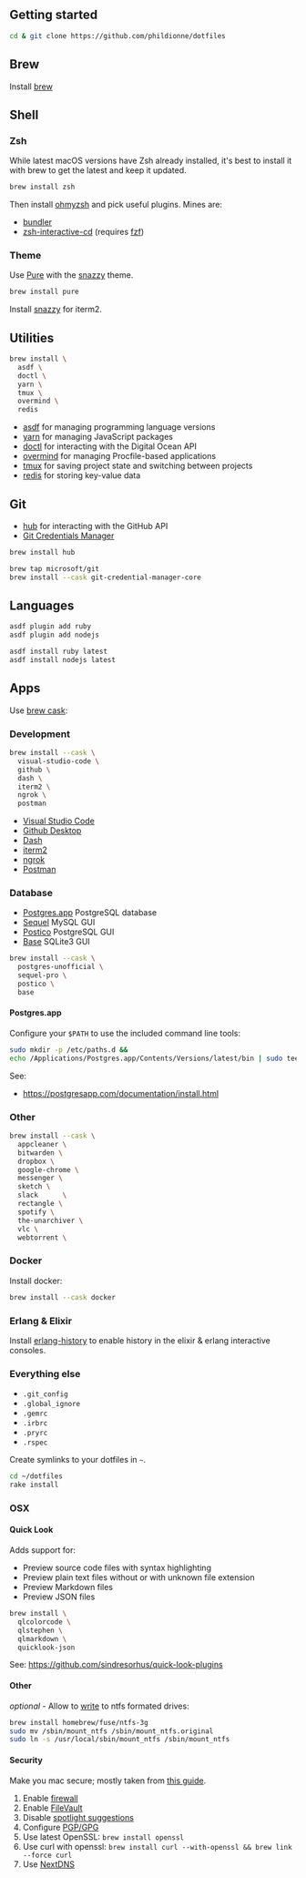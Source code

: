 ## Getting started

```bash
cd & git clone https://github.com/phildionne/dotfiles
```

## Brew

Install [brew](https://brew.sh/)

## Shell

### Zsh

While latest macOS versions have Zsh already installed, it's best to install it with brew to get the latest and keep it updated.

```bash
brew install zsh
```

Then install [ohmyzsh](https://github.com/ohmyzsh/ohmyzsh) and pick useful plugins. Mines are:

- [bundler](https://github.com/ohmyzsh/ohmyzsh/tree/master/plugins/bundler)
- [zsh-interactive-cd](https://github.com/ohmyzsh/ohmyzsh/tree/master/plugins/zsh-interactive-cd) (requires [fzf](https://github.com/junegunn/fzf#using-homebrew-or-linuxbrew))

### Theme

Use [Pure](https://github.com/sindresorhus/pure) with the [snazzy](https://github.com/sindresorhus/iterm2-snazzy) theme.

```bash
brew install pure
```

Install [snazzy](https://github.com/sindresorhus/iterm2-snazzy#install) for iterm2.

## Utilities

```bash
brew install \
  asdf \
  doctl \
  yarn \
  tmux \
  overmind \
  redis
```

- [asdf](https://github.com/asdf-vm/asdf) for managing programming language versions
- [yarn](https://yarnpkg.com/) for managing JavaScript packages
- [doctl](https://github.com/digitalocean/doctl) for interacting with the Digital Ocean API
- [overmind](https://github.com/DarthSim/overmind) for managing Procfile-based applications
- [tmux](https://tmux.github.io/) for saving project state and switching between projects
- [redis](http://redis.io/) for storing key-value data

## Git

- [hub](https://github.com/github/hub) for interacting with the GitHub API
- [Git Credentials Manager](https://docs.github.com/en/get-started/getting-started-with-git/caching-your-github-credentials-in-git#git-credential-manager-core)

```bash
brew install hub

brew tap microsoft/git
brew install --cask git-credential-manager-core
```

## Languages

```bash
asdf plugin add ruby
asdf plugin add nodejs

asdf install ruby latest
asdf install nodejs latest
```

## Apps

Use [brew cask](https://github.com/caskroom/homebrew-cask):

### Development

```bash
brew install --cask \
  visual-studio-code \
  github \
  dash \
  iterm2 \
  ngrok \
  postman
```

- [Visual Studio Code](https://code.visualstudio.com/)
- [Github Desktop](https://desktop.github.com/)
- [Dash](https://kapeli.com/dash)
- [iterm2](https://www.iterm2.com/)
- [ngrok](https://ngrok.com/)
- [Postman](https://www.postman.com/)

### Database

- [Postgres.app](https://postgresapp.com/) PostgreSQL database
- [Sequel](https://www.sequelpro.com/) MySQL GUI
- [Postico](https://eggerapps.at/postico/) PostgreSQL GUI
- [Base](https://menial.co.uk/base/) SQLite3 GUI

```bash
brew install --cask \
  postgres-unofficial \
  sequel-pro \
  postico \
  base
```

#### Postgres.app

Configure your `$PATH` to use the included command line tools:

```bash
sudo mkdir -p /etc/paths.d &&
echo /Applications/Postgres.app/Contents/Versions/latest/bin | sudo tee /etc/paths.d/postgresapp
```

See:

- https://postgresapp.com/documentation/install.html

### Other

```bash
brew install --cask \
  appcleaner \
  bitwarden \
  dropbox \
  google-chrome \
  messenger \
  sketch \
  slack      \
  rectangle \
  spotify \
  the-unarchiver \
  vlc \
  webtorrent \
```

### Docker

Install docker:

```bash
brew install --cask docker
```

### Erlang & Elixir

Install [erlang-history](https://github.com/ferd/erlang-history) to enable history in the elixir & erlang interactive consoles.

### Everything else

- `.git_config`
- `.global_ignore`
- `.gemrc`
- `.irbrc`
- `.pryrc`
- `.rspec`

Create symlinks to your dotfiles in `~`.

```bash
cd ~/dotfiles
rake install
```

### OSX

#### Quick Look

Adds support for:

- Preview source code files with syntax highlighting
- Preview plain text files without or with unknown file extension
- Preview Markdown files
- Preview JSON files

```bash
brew install \
  qlcolorcode \
  qlstephen \
  qlmarkdown \
  quicklook-json
```

See: https://github.com/sindresorhus/quick-look-plugins

#### Other

_optional_ - Allow to [write](http://apple.stackexchange.com/questions/152661/write-to-ntfs-formated-drives-on-yosemite) to ntfs formated drives:

```bash
brew install homebrew/fuse/ntfs-3g
sudo mv /sbin/mount_ntfs /sbin/mount_ntfs.original
sudo ln -s /usr/local/sbin/mount_ntfs /sbin/mount_ntfs
```

#### Security

Make you mac secure; mostly taken from [this guide](https://github.com/drduh/OS-X-Yosemite-Security-and-Privacy-Guide).

1. Enable [firewall](https://github.com/drduh/OS-X-Yosemite-Security-and-Privacy-Guide#firewall)
2. Enable [FileVault](https://github.com/drduh/macOS-Security-and-Privacy-Guide#full-disk-encryption)
3. Disable [spotlight suggestions](https://github.com/drduh/OS-X-Yosemite-Security-and-Privacy-Guide#spotlight-suggestions)
4. Configure [PGP/GPG](https://github.com/drduh/macOS-Security-and-Privacy-Guide#pgpgpg)
5. Use latest OpenSSL: `brew install openssl`
6. Use curl with openssl: `brew install curl --with-openssl && brew link --force curl`
7. Use [NextDNS](https://nextdns.io)
